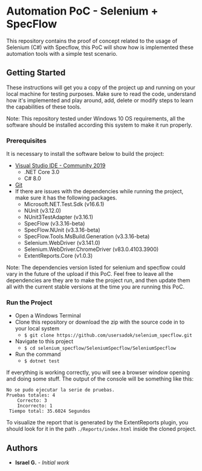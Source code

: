 # Automation PoC - Selenium + SpecFlow

This repository contains the proof of concept related to the usage of Selenium (C#) with Specflow, this PoC will show how is implemented these automation tools with a simple test scenario.

## Getting Started

These instructions will get you a copy of the project up and running on your local machine for testing purposes. Make sure to read the code, understand how it's implemented and play around, add, delete or modify steps to learn the capabilities of these tools. 

Note: This repository tested under Windows 10 OS requirements, all the software should be installed according this system to make it run properly.

### Prerequisites

It is necessary to install the software below to build the project:

- [Visual Studio IDE -	Community 2019](https://visualstudio.microsoft.com/)
	- .NET Core 3.0
	- C# 8.0
- [Git](https://git-scm.com/downloads)
- If there are issues with the dependencies while running the project, make sure it has the following packages.
	- Microsoft.NET.Test.Sdk (v16.6.1)
	- NUnit (v3.12.0)
	- NUnit3TestAdapter (v3.16.1)
	- SpecFlow (v3.3.16-beta)
	- SpecFlow.NUnit (v3.3.16-beta)
	- SpecFlow.Tools.MsBuild.Generation (v3.3.16-beta)
	- Selenium.WebDriver (v3.141.0)
	- Selenium.WebDriver.ChromeDriver (v83.0.4103.3900)
	- ExtentReports.Core (v1.0.3)

Note: The dependencies version listed for selenium and specflow could vary in the future of the upload if this PoC. Feel free to leave all the dependencies are they are to make the project run, and then update them all with the current stable versions at the time you are running this PoC.

### Run the Project
- Open a Windows Terminal
- Clone this repository or download the zip with the source code in to your local system
	- `$ git clone https://github.com/usersadok/selenium_specflow.git`
- Navigate to this project
	- `$ cd selenium_specflow/SeleniumSpecflow/SeleniumSpecflow`
- Run the command
	- `$ dotnet test`

If everything is working correctly, you will see a browser window opening and doing some stuff. The output of the console will be something like this:
```
No se pudo ejecutar la serie de pruebas.
Pruebas totales: 4
	Correcto: 3
	Incorrecto: 1
 Tiempo total: 35.6024 Segundos
```

To visualize the report that is generated by the ExtentReports plugin, you should look for it in the path `./Reports/index.html` inside the cloned project.

## Authors
* **Israel G.** - *Initial work*
